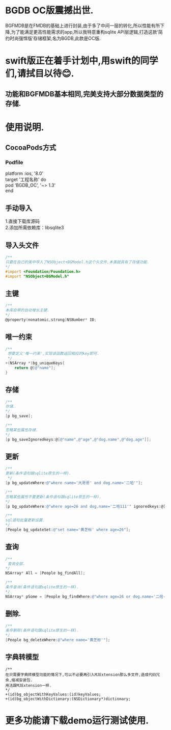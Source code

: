 # BGDB OC版震撼出世.
BGFMDB是在FMDB的基础上进行封装,由于多了中间一层的转化,所以性能有所下降,为了能满足更高性能需求的app,所以我特意重构sqlite API层逻辑,打造这款‘简约时尚强悍版’存储框架,名为BGDB,此款是OC版.
# swift版正在着手计划中,用swift的同学们,请拭目以待😊.
## 功能和BGFMDB基本相同,完美支持大部分数据类型的存储.
# 使用说明.
## CocoaPods方式
### Podfile
platform :ios, '8.0'   
target '工程名称' do   
pod ‘BGDB_OC’, '~> 1.3’   
end
## 手动导入
1.直接下载库源码   
2.添加所需依赖库：libsqlite3   
## 导入头文件
```Objective-C
/**
只要在自己的类中导入了NSObject+BGModel.h这个头文件,本类就具有了存储功能.
*/
#import <Foundation/Foundation.h>
#import "NSObject+BGModel.h"
```
## 主键
```Objective-C
/**
本库自带的自动增长主键.
*/
@property(nonatomic,strong)NSNumber* ID;
```
## 唯一约束
```Objective-C
/**
 想要定义'唯一约束',实现该函数返回相应的key即可.
 */
+(NSArray *)bg_uniqueKeys{
    return @[@"name"];
}
```
## 存储
```Objective-C
/**
存储.
*/
[p bg_save];

/**
忽略某些属性存储.
*/
[p bg_saveIgnoredkeys:@[@"name",@"age",@"dog.name",@"dog.age"]];
```
## 更新
```Objective-C
/**
更新(条件语句跟sqlite原生的一样).
 */
[p bg_updateWhere:@"where name='大哥哥' and dog.name='二哈'"];

/**
忽略某些属性不要更新(条件语句跟sqlite原生的一样).
*/
[p bg_updateWhere:@"where age=26 and dog.name='二哈111'" ignoredkeys:@[@"name",@"dog.name",@"dog.age"]];

/**
sql语句批量更新设置.
*/
[People bg_updateSet:@"set name='黄芝标' where age=26"];
```
## 查询
```Objective-C
/**
 查询全部.
*/
NSArray* All = [People bg_findAll];

/**
条件查询(条件语句跟sqlite原生的一样).
*/
NSArray* pSome = [People bg_findWhere:@"where age=26 or dog.name='二哈-------'"];
```
## 删除.
```Objective-C
/**
条件删除(条件语句跟sqlite原生的一样).
*/
[People bg_deleteWhere:@"where name='黄芝标'"];
```
## 字典转模型
```Ojective-C
/**
在只需要字典转模型功能的情况下,可以不必要再引入MJExtension那么多文件,造成代码冗余,缩减安装包.
用法跟MJExtension一样.
*/
+(id)bg_objectWithKeyValues:(id)keyValues;
+(id)bg_objectWithDictionary:(NSDictionary*)dictionary;
```
# 更多功能请下载demo运行测试使用.
